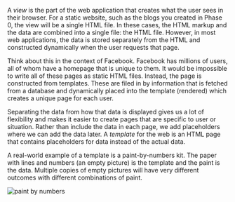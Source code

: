 A *view* is the part of the web application that creates what the user sees in their browser. For a static website, such as the blogs you created in Phase 0, the view will be a single HTML file. In these cases, the HTML markup and the data are combined into a single file: the HTML file. However, in most web applications, the data is stored separately from the HTML and constructed dynamically when the user requests that page.

Think about this in the context of Facebook. Facebook has millions of users, all of whom have a homepage that is unique to them. It would be impossible to write all of these pages as static HTML files. Instead, the page is constructed from templates. These are filed in by information that is fetched from a database and dynamically placed into the template (rendered) which creates a unique page for each user.

Separating the data from how that data is displayed gives us a lot of flexibility and makes it easier to create pages that are specific to user or situation. Rather than include the data in each page, we add placeholders where we can add the data later. A _template_ for the web is an HTML page that contains placeholders for data instead of the actual data.

A real-world example of a template is a paint-by-numbers kit. The paper with lines and numbers (an empty picture) is the template and the paint is the data. Multiple copies of empty pictures will have very different outcomes with different combinations of paint.

![paint by numbers](https://raw.githubusercontent.com/dev-academy-programme/concepts/master/images/paint-by-numbers.jpg)
